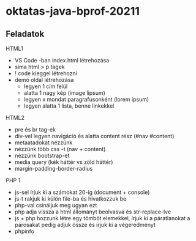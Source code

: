 # oktatas-java-bprof-20211

## Feladatok

HTML1

- VS Code -ban index.html létrehozása
- sima html > p tagek
- ! code kieggel létrehozni
- demó oldal létrehozása
    - legyen 1 cím felül
    - alatta 1 nagy kép (image lipsum)
    - legyen x mondat paragrafusonként (lorem ipsum)
    - legyen alatta 1 lista, benne linkekkel
    
HTML2

- pre és br tag-ek
- div-vel legyen navigáció és alatta content rész (#nav #content)
- metaatadokat nézzünk
- nézzünk több css -t (nav + content)
- nézzünk bootstrap-et
- media query (kék háttér vs zöld háttér)
- margin-padding-border-radius

PHP 1

- js-sel írjuk ki a számokat 20-ig (document + console)
- js-t rakjuk ki külön file-ba és hivatkozzuk be
- php-val csináljuk meg ugyan ezt
- php adja vissza a html állományt beolvasva és str-replace-lve
- js + php hozzunk létre egy tömböt elemekkel, írjuk ki a páratlanokat a párosakat pedig adjuk össze és írjuk ki a végeredményt
- phpinfo
